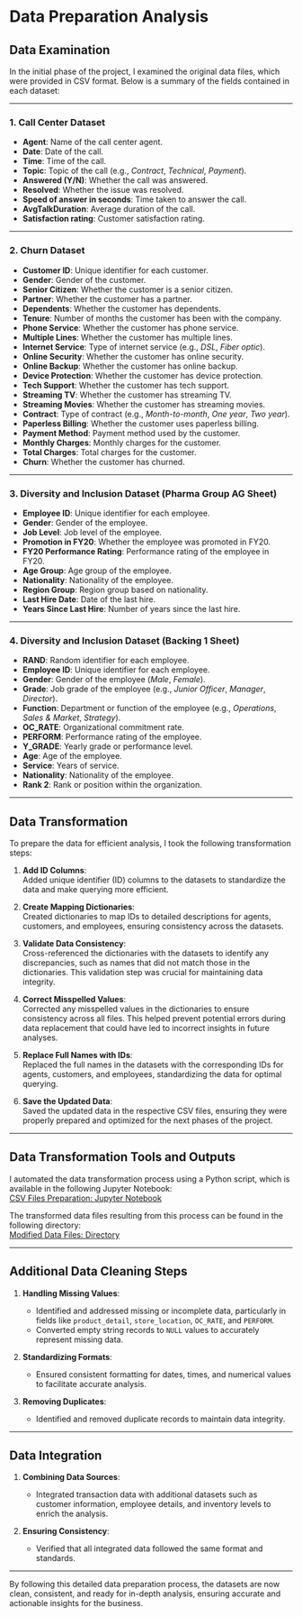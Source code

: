 # Data Preparation Analysis

## Data Examination

In the initial phase of the project, I examined the original data files, which were provided in CSV format. Below is a summary of the fields contained in each dataset:

---

### 1. Call Center Dataset

- **Agent**: Name of the call center agent.
- **Date**: Date of the call.
- **Time**: Time of the call.
- **Topic**: Topic of the call (e.g., *Contract*, *Technical*, *Payment*).
- **Answered (Y/N)**: Whether the call was answered.
- **Resolved**: Whether the issue was resolved.
- **Speed of answer in seconds**: Time taken to answer the call.
- **AvgTalkDuration**: Average duration of the call.
- **Satisfaction rating**: Customer satisfaction rating.

---

### 2. Churn Dataset

- **Customer ID**: Unique identifier for each customer.
- **Gender**: Gender of the customer.
- **Senior Citizen**: Whether the customer is a senior citizen.
- **Partner**: Whether the customer has a partner.
- **Dependents**: Whether the customer has dependents.
- **Tenure**: Number of months the customer has been with the company.
- **Phone Service**: Whether the customer has phone service.
- **Multiple Lines**: Whether the customer has multiple lines.
- **Internet Service**: Type of internet service (e.g., *DSL*, *Fiber optic*).
- **Online Security**: Whether the customer has online security.
- **Online Backup**: Whether the customer has online backup.
- **Device Protection**: Whether the customer has device protection.
- **Tech Support**: Whether the customer has tech support.
- **Streaming TV**: Whether the customer has streaming TV.
- **Streaming Movies**: Whether the customer has streaming movies.
- **Contract**: Type of contract (e.g., *Month-to-month*, *One year*, *Two year*).
- **Paperless Billing**: Whether the customer uses paperless billing.
- **Payment Method**: Payment method used by the customer.
- **Monthly Charges**: Monthly charges for the customer.
- **Total Charges**: Total charges for the customer.
- **Churn**: Whether the customer has churned.

---

### 3. Diversity and Inclusion Dataset (Pharma Group AG Sheet)

- **Employee ID**: Unique identifier for each employee.
- **Gender**: Gender of the employee.
- **Job Level**: Job level of the employee.
- **Promotion in FY20**: Whether the employee was promoted in FY20.
- **FY20 Performance Rating**: Performance rating of the employee in FY20.
- **Age Group**: Age group of the employee.
- **Nationality**: Nationality of the employee.
- **Region Group**: Region group based on nationality.
- **Last Hire Date**: Date of the last hire.
- **Years Since Last Hire**: Number of years since the last hire.

---

### 4. Diversity and Inclusion Dataset (Backing 1 Sheet)

- **RAND**: Random identifier for each employee.
- **Employee ID**: Unique identifier for each employee.
- **Gender**: Gender of the employee (*Male*, *Female*).
- **Grade**: Job grade of the employee (e.g., *Junior Officer*, *Manager*, *Director*).
- **Function**: Department or function of the employee (e.g., *Operations*, *Sales & Market*, *Strategy*).
- **OC_RATE**: Organizational commitment rate.
- **PERFORM**: Performance rating of the employee.
- **Y_GRADE**: Yearly grade or performance level.
- **Age**: Age of the employee.
- **Service**: Years of service.
- **Nationality**: Nationality of the employee.
- **Rank 2**: Rank or position within the organization.

---

## Data Transformation

To prepare the data for efficient analysis, I took the following transformation steps:

1. **Add ID Columns**:  
   Added unique identifier (ID) columns to the datasets to standardize the data and make querying more efficient.

2. **Create Mapping Dictionaries**:  
   Created dictionaries to map IDs to detailed descriptions for agents, customers, and employees, ensuring consistency across the datasets.

3. **Validate Data Consistency**:  
   Cross-referenced the dictionaries with the datasets to identify any discrepancies, such as names that did not match those in the dictionaries. This validation step was crucial for maintaining data integrity.

4. **Correct Misspelled Values**:  
   Corrected any misspelled values in the dictionaries to ensure consistency across all files. This helped prevent potential errors during data replacement that could have led to incorrect insights in future analyses.

5. **Replace Full Names with IDs**:  
   Replaced the full names in the datasets with the corresponding IDs for agents, customers, and employees, standardizing the data for optimal querying.

6. **Save the Updated Data**:  
   Saved the updated data in the respective CSV files, ensuring they were properly prepared and optimized for the next phases of the project.

---

## Data Transformation Tools and Outputs

I automated the data transformation process using a Python script, which is available in the following Jupyter Notebook:  
[CSV Files Preparation: Jupyter Notebook](path_to_notebook.ipynb)

The transformed data files resulting from this process can be found in the following directory:  
[Modified Data Files: Directory](path_to_directory)

---

## Additional Data Cleaning Steps

1. **Handling Missing Values**:  
   - Identified and addressed missing or incomplete data, particularly in fields like `product_detail`, `store_location`, `OC_RATE`, and `PERFORM`.  
   - Converted empty string records to `NULL` values to accurately represent missing data.

2. **Standardizing Formats**:  
   - Ensured consistent formatting for dates, times, and numerical values to facilitate accurate analysis.

3. **Removing Duplicates**:  
   - Identified and removed duplicate records to maintain data integrity.

---

## Data Integration

1. **Combining Data Sources**:  
   - Integrated transaction data with additional datasets such as customer information, employee details, and inventory levels to enrich the analysis.

2. **Ensuring Consistency**:  
   - Verified that all integrated data followed the same format and standards.

---

By following this detailed data preparation process, the datasets are now clean, consistent, and ready for in-depth analysis, ensuring accurate and actionable insights for the business.
